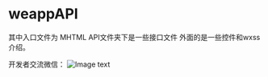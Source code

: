 # weappAPI

其中入口文件为 MHTML
API文件夹下是一些接口文件
外面的是一些控件和wxss介绍。

开发者交流微信：
![Image text](https://github.com/HioryLiu/weappAPI/blob/master/%E5%B0%8F%E7%A8%8B%E5%BA%8F%E4%BA%A4%E6%B5%81%E7%BE%A4.jpg)
